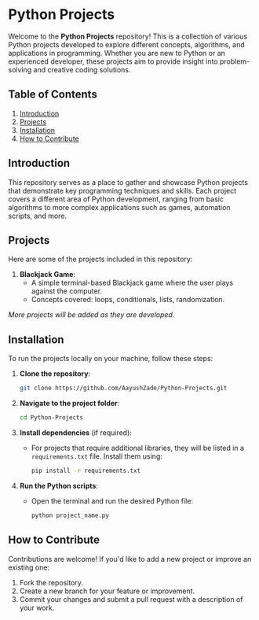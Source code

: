 # Python Projects

Welcome to the **Python Projects** repository! This is a collection of various Python projects developed to explore different concepts, algorithms, and applications in programming. Whether you are new to Python or an experienced developer, these projects aim to provide insight into problem-solving and creative coding solutions.

## Table of Contents

1. [Introduction](#introduction)
2. [Projects](#projects)
3. [Installation](#installation)
4. [How to Contribute](#how-to-contribute)

## Introduction

This repository serves as a place to gather and showcase Python projects that demonstrate key programming techniques and skills. Each project covers a different area of Python development, ranging from basic algorithms to more complex applications such as games, automation scripts, and more.

## Projects

Here are some of the projects included in this repository:

1. **Blackjack Game**:
   - A simple terminal-based Blackjack game where the user plays against the computer.
   - Concepts covered: loops, conditionals, lists, randomization.

*More projects will be added as they are developed.*

## Installation

To run the projects locally on your machine, follow these steps:

1. **Clone the repository**:
   ```bash
   git clone https://github.com/AayushZade/Python-Projects.git
   ```

2. **Navigate to the project folder**:
   ```bash
   cd Python-Projects
   ```

3. **Install dependencies** (if required):
   - For projects that require additional libraries, they will be listed in a `requirements.txt` file. Install them using:
     ```bash
     pip install -r requirements.txt
     ```

4. **Run the Python scripts**:
   - Open the terminal and run the desired Python file:
     ```bash
     python project_name.py
     ```

## How to Contribute

Contributions are welcome! If you'd like to add a new project or improve an existing one:

1. Fork the repository.
2. Create a new branch for your feature or improvement.
3. Commit your changes and submit a pull request with a description of your work.
